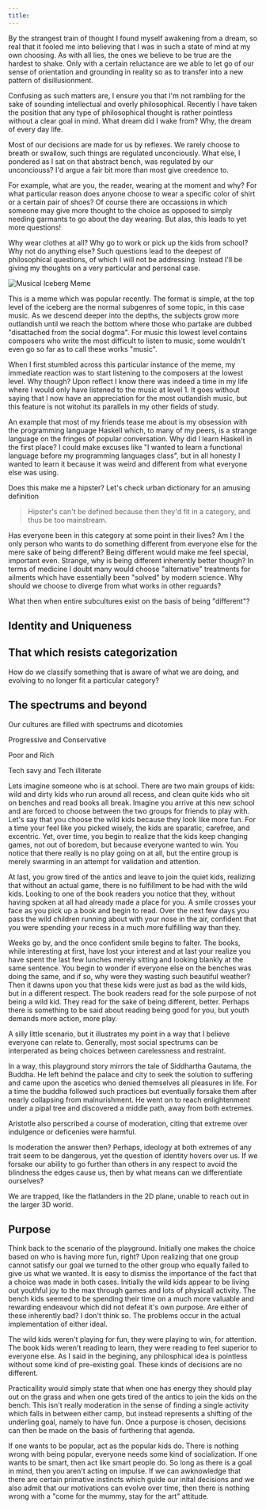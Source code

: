 ```yaml
---
title:
---
```


By the strangest train of thought I found myself awakening from a dream, so real that it fooled me into believing that I was in such a state of mind at my own choosing. As with all lies, the ones we believe to be true are the hardest to shake. Only with a certain reluctance are we able to let go of our sense of orientation and grounding in reality so as to transfer into a new pattern of disillusionment.

Confusing as such matters are, I ensure you that I'm not rambling for the sake of sounding intellectual and overly philosophical. Recently I have taken the position that any type of philosophical thought is rather pointless without a clear goal in mind. What dream did I wake from? Why, the dream of every day life.

Most of our decisions are made for us by reflexes. We rarely choose to breath or swallow, such things are regulated unconciously. What else, I pondered as I sat on that abstract bench, was regulated by our unconciouss? I'd argue a fair bit more than most give creedence to.

For example, what are you, the reader, wearing at the moment and why? For what particular reason does anyone choose to wear a specific color of shirt or a certain pair of shoes? Of course there are occassions in which someone may give more thought to the choice as opposed to simply needing garmants to go about the day wearing. But alas, this leads to yet more questions!

Why wear clothes at all? Why go to work or pick up the kids from school? Why not do anything else? Such questions lead to the deepest of philosophical questions, of which I will not be addressing. Instead I'll be giving my thoughts on a very particular and personal case.

![Musical Iceberg Meme](../images/music-iceberg.jpg)

This is a meme which was popular recently. The format is simple, at the top level of the iceberg are the normal subgenres of some topic, in this case music. As we descend deeper into the depths, the subjects grow more outlandish until we reach the bottom where those who partake are dubbed "disattached from the social dogma". For music this lowest level contains composers who write the most difficult to listen to music, some wouldn't even go so far as to call these works "music".

When I first stumbled across this particular instance of the meme, my immediate reaction was to start listening to the composers at the lowest level. Why though? Upon reflect I know there was indeed a time in my life where I would only have listened to the music at level 1. It goes without saying that I now have an appreciation for the most outlandish music, but this feature is not witohut its parallels in my other fields of study.

An example that most of my friends tease me about is my obsession with the programming language Haskell which, to many of my peers, is a strange language on the fringes of popular conversation. Why did I learn Haskell in the first place? I could make excuses like "I wanted to learn a functional language before my programming languages class", but in all honesty I wanted to learn it because it was weird and different from what everyone else was using.

Does this make me a hipster? Let's check urban dictionary for an amusing definition

> Hipster's can't be defined because then they'd fit in a category, and thus be too mainstream.

Has everyone been in this category at some point in their lives? Am I the only person who wants to do something different from everyone else for the mere sake of being different? Being different would make me feel special, important even. Strange, why is being different inherently better though? In terms of medicine I doubt many would choose "alternative" treatments for ailments which have essentially been "solved" by modern science. Why should we choose to diverge from what works in other reguards?

What then when entire subcultures exist on the basis of being "different"? 

## Identity and Uniqueness

## That which resists categorization

How do we classify something that is aware of what we are doing, and evolving to no longer fit a particular category?

## The spectrums and beyond

Our cultures are filled with spectrums and dicotomies

Progressive and Conservative

Poor and Rich

Tech savy and Tech illiterate

Lets imagine someone who is at school.
There are two main groups of kids: wild and dirty kids who run around all recess, and clean quite kids who sit on benches and read books all break. Imagine you arrive at this new school and are forced to choose between the two groups for friends to play with. Let's say that you choose the wild kids because they look like more fun. For a time your feel like you picked wisely, the kids are sparatic, carefree, and excentric. Yet, over time, you begin to realize that the kids keep changing games, not out of boredom, but because everyone wanted to win. You notice that there really is no play going on at all, but the entire group is merely swarming in an attempt for validation and attention.

At last, you grow tired of the antics and leave to join the quiet kids, realizing that without an actual game, there is no fulfillment to be had with the wild kids. Looking to one of the book readers you notice that they, without having spoken at all had already made a place for you. A smile crosses your face as you pick up a book and begin to read. Over the next few days you pass the wild children running about with your nose in the air, confident that you were spending your recess in a much more fulfilling way than they.

Weeks go by, and the once confident smile begins to falter. The books, while interesting at first, have lost your interest and at last your realize you have spent the last few lunches merely sitting and looking blankly at the same sentence. You begin to wonder if everyone else on the benches was doing the same, and if so, why were they wasting such beautiful weather? Then it dawns upon you that these kids were just as bad as the wild kids, but in a different respect. The book readers read for the sole purpose of not being a wild kid. They read for the sake of being different, better. Perhaps there is something to be said about reading being good for you, but youth demands more action, more play.

A silly little scenario, but it illustrates my point in a way that I believe everyone can relate to. Generally, most social spectrums can be interperated as being choices between carelessness and restraint.

In a way, this playground story mirrors the tale of Siddhartha Gautama, the Buddha. He left behind the palace and city to seek the solution to suffering and came upon the ascetics who denied themselves all pleasures in life. For a time the buddha followed such practices but eventually forsake them after nearly collapsing from malnurishment. He went on to reach enlightenment under a pipal tree and discovered a middle path, away from both extremes.

Aristotle also perscribed a course of moderation, citing that extreme over indulgence or deficenies were harmful.

Is moderation the answer then? Perhaps, ideology at both extremes of any trait seem to be dangerous, yet the question of identity hovers over us. If we forsake our ability to go further than others in any respect to avoid the blindness the edges cause us, then by what means can we differentiate ourselves?

We are trapped, like the flatlanders in the 2D plane, unable to reach out in the larger 3D world.

## Purpose

Think back to the scenario of the playground. Initially one makes the choice based on who is having more fun, right? Upon realizing that one group cannot satisfy our goal we turned to the other group who equally failed to give us what we wanted. It is easy to dismiss the importance of the fact that a choice was made in both cases. Initially the wild kids appear to be living out youthful joy to the max through games and lots of physicall activity. The bench kids seemed to be spending their time on a much more valuable and rewarding endeavour which did not defeat it's own purpose. Are either of these inherently bad? I don't think so. The problems occur in the actual implementation of either ideal.

The wild kids weren't playing for fun, they were playing to win, for attention. The book kids weren't reading to learn, they were reading to feel superior to everyone else. As I said in the begining, any philosphical idea is pointless without some kind of pre-existing goal. These kinds of decisions are no different.

Practicallity would simply state that when one has energy they should play out on the grass and when one gets tired of the antics to join the kids on the bench. This isn't really moderation in the sense of finding a single activity which falls in between either camp, but instead represents a shifting of the underling goal, namely to have fun. Once a purpose is chosen, decisions can then be made on the basis of furthering that agenda.

If one wants to be popular, act as the popular kids do. There is nothing wrong with being popular, everyone needs some kind of socialization. If one wants to be smart, then act like smart people do. So long as there is a goal in mind, then you aren't acting on impulse. If we can awknowledge that there are certain primative instincts which guide our inital decisions and we also admit that our motivations can evolve over time, then there is nothing wrong with a "come for the mummy, stay for the art" attitude.
